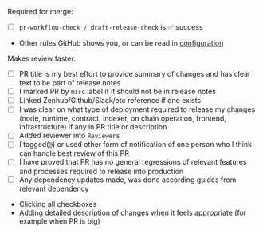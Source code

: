 
Required for merge:
- [ ] `pr-workflow-check / draft-release-check` is ✅ success
- Other rules GitHub shows you, or can be read in [configuration](github.com/ComposableFi/env/terraform/github.com/branches.tf) 

Makes review faster:
- [ ] PR title is my best effort to provide summary of changes and has clear text to be part of release notes 
- [ ] I marked PR by `misc` label if it should not be in release notes
- [ ] Linked Zenhub/Github/Slack/etc reference if one exists
- [ ] I was clear on what type of deployment required to release my changes (node, runtime, contract, indexer, on chain operation, frontend, infrastructure) if any in PR title or description
- [ ] Added reviewer into `Reviewers`
- [ ] I tagged(`@`) or used other form of notification of one person who I think can handle best review of this PR
- [ ] I have proved that PR has no general regressions of relevant features and processes required to release into production
- [ ] Any dependency updates made, was done according guides from relevant dependency
- Clicking all checkboxes 
- Adding detailed description of changes when it feels appropriate (for example when PR is big)


